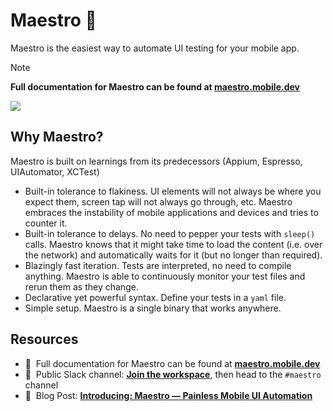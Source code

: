 # Maestro 🎹

Maestro is the easiest way to automate UI testing for your mobile app.

> [!NOTE]
>
> **Full documentation for Maestro can be found at [maestro.mobile.dev](https://maestro.mobile.dev)**

<img src="https://user-images.githubusercontent.com/847683/187275009-ddbdf963-ce1d-4e07-ac08-b10f145e8894.gif" />


## Why Maestro?

Maestro is built on learnings from its predecessors (Appium, Espresso, UIAutomator, XCTest)

- Built-in tolerance to flakiness. UI elements will not always be where you expect them, screen tap will not always go through, etc. Maestro embraces the instability of mobile applications and devices and tries to counter it.
- Built-in tolerance to delays. No need to pepper your tests with `sleep()` calls. Maestro knows that it might take time to load the content (i.e. over the network) and automatically waits for it (but no longer than required).
- Blazingly fast iteration. Tests are interpreted, no need to compile anything. Maestro is able to continuously monitor your test files and rerun them as they change.
- Declarative yet powerful syntax. Define your tests in a `yaml` file.
- Simple setup. Maestro is a single binary that works anywhere.

## Resources

- :book:&nbsp;&nbsp;Full documentation for Maestro can be found at [**maestro.mobile.dev**](https://maestro.mobile.dev)
- :speech_balloon:&nbsp;&nbsp;Public Slack channel: [**Join the workspace**](https://docsend.com/view/3r2sf8fvvcjxvbtk), then head to the `#maestro` channel
- :page_with_curl:&nbsp;&nbsp;Blog Post: [**Introducing: Maestro — Painless Mobile UI Automation**](https://blog.mobile.dev/introducing-maestro-painless-mobile-ui-automation-bee4992d13c1)
